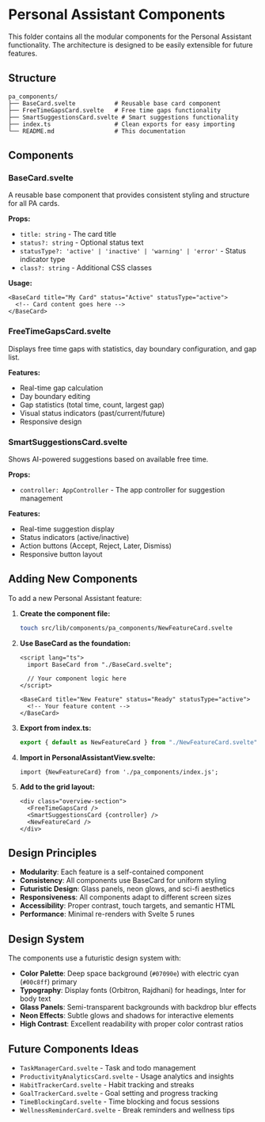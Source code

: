 # Personal Assistant Components

This folder contains all the modular components for the Personal Assistant functionality. The architecture is designed to be easily extensible for future features.

## Structure

```
pa_components/
├── BaseCard.svelte           # Reusable base card component
├── FreeTimeGapsCard.svelte   # Free time gaps functionality
├── SmartSuggestionsCard.svelte # Smart suggestions functionality
├── index.ts                  # Clean exports for easy importing
└── README.md                 # This documentation
```

## Components

### BaseCard.svelte

A reusable base component that provides consistent styling and structure for all PA cards.

**Props:**

- `title: string` - The card title
- `status?: string` - Optional status text
- `statusType?: 'active' | 'inactive' | 'warning' | 'error'` - Status indicator type
- `class?: string` - Additional CSS classes

**Usage:**

```svelte
<BaseCard title="My Card" status="Active" statusType="active">
  <!-- Card content goes here -->
</BaseCard>
```

### FreeTimeGapsCard.svelte

Displays free time gaps with statistics, day boundary configuration, and gap list.

**Features:**

- Real-time gap calculation
- Day boundary editing
- Gap statistics (total time, count, largest gap)
- Visual status indicators (past/current/future)
- Responsive design

### SmartSuggestionsCard.svelte

Shows AI-powered suggestions based on available free time.

**Props:**

- `controller: AppController` - The app controller for suggestion management

**Features:**

- Real-time suggestion display
- Status indicators (active/inactive)
- Action buttons (Accept, Reject, Later, Dismiss)
- Responsive button layout

## Adding New Components

To add a new Personal Assistant feature:

1. **Create the component file:**

   ```bash
   touch src/lib/components/pa_components/NewFeatureCard.svelte
   ```

2. **Use BaseCard as the foundation:**

   ```svelte
   <script lang="ts">
     import BaseCard from "./BaseCard.svelte";

     // Your component logic here
   </script>

   <BaseCard title="New Feature" status="Ready" statusType="active">
     <!-- Your feature content -->
   </BaseCard>
   ```

3. **Export from index.ts:**

   ```typescript
   export { default as NewFeatureCard } from "./NewFeatureCard.svelte";
   ```

4. **Import in PersonalAssistantView.svelte:**

   ```svelte
   import {NewFeatureCard} from './pa_components/index.js';
   ```

5. **Add to the grid layout:**
   ```svelte
   <div class="overview-section">
     <FreeTimeGapsCard />
     <SmartSuggestionsCard {controller} />
     <NewFeatureCard />
   </div>
   ```

## Design Principles

- **Modularity**: Each feature is a self-contained component
- **Consistency**: All components use BaseCard for uniform styling
- **Futuristic Design**: Glass panels, neon glows, and sci-fi aesthetics
- **Responsiveness**: All components adapt to different screen sizes
- **Accessibility**: Proper contrast, touch targets, and semantic HTML
- **Performance**: Minimal re-renders with Svelte 5 runes

## Design System

The components use a futuristic design system with:

- **Color Palette**: Deep space background (`#07090e`) with electric cyan (`#00c8ff`) primary
- **Typography**: Display fonts (Orbitron, Rajdhani) for headings, Inter for body text
- **Glass Panels**: Semi-transparent backgrounds with backdrop blur effects
- **Neon Effects**: Subtle glows and shadows for interactive elements
- **High Contrast**: Excellent readability with proper color contrast ratios

## Future Components Ideas

- `TaskManagerCard.svelte` - Task and todo management
- `ProductivityAnalyticsCard.svelte` - Usage analytics and insights
- `HabitTrackerCard.svelte` - Habit tracking and streaks
- `GoalTrackerCard.svelte` - Goal setting and progress tracking
- `TimeBlockingCard.svelte` - Time blocking and focus sessions
- `WellnessReminderCard.svelte` - Break reminders and wellness tips

